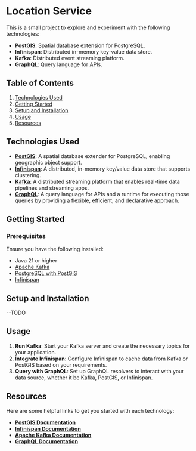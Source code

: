 # Location Service
This is a small project to explore and experiment with the following technologies:

- **PostGIS**: Spatial database extension for PostgreSQL.
- **Infinispan**: Distributed in-memory key-value data store.
- **Kafka**: Distributed event streaming platform.
- **GraphQL**: Query language for APIs.

## Table of Contents
1. [Technologies Used](#technologies-used)
2. [Getting Started](#getting-started)
3. [Setup and Installation](#setup-and-installation)
4. [Usage](#usage)
5. [Resources](#resources)

## Technologies Used

- **[PostGIS](https://postgis.net/)**: A spatial database extender for PostgreSQL, enabling geographic object support.
- **[Infinispan](https://infinispan.org/)**: A distributed, in-memory key/value data store that supports clustering.
- **[Kafka](https://kafka.apache.org/)**: A distributed streaming platform that enables real-time data pipelines and streaming apps.
- **[GraphQL](https://graphql.org/)**: A query language for APIs and a runtime for executing those queries by providing a flexible, efficient, and declarative approach.

## Getting Started

### Prerequisites

Ensure you have the following installed:

- Java 21 or higher
- [Apache Kafka](https://kafka.apache.org/downloads)
- [PostgreSQL with PostGIS](https://postgis.net/install/)
- [Infinispan](https://infinispan.org/docs/)

## Setup and Installation
--TODO

## Usage

1. **Run Kafka**: Start your Kafka server and create the necessary topics for your application.
2. **Integrate Infinispan**: Configure Infinispan to cache data from Kafka or PostGIS based on your requirements.
3. **Query with GraphQL**: Set up GraphQL resolvers to interact with your data source, whether it be Kafka, PostGIS, or Infinispan.

## Resources

Here are some helpful links to get you started with each technology:

- **[PostGIS Documentation](https://postgis.net/documentation/)**
- **[Infinispan Documentation](https://infinispan.org/docs/)**
- **[Apache Kafka Documentation](https://kafka.apache.org/documentation/)**
- **[GraphQL Documentation](https://graphql.org/learn/)**
